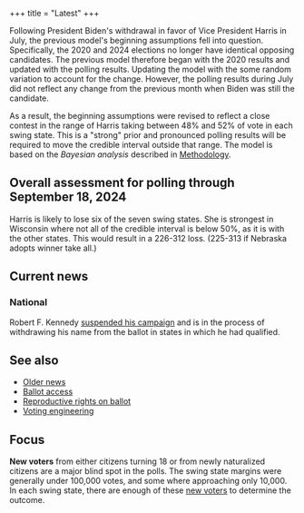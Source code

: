 +++
title = "Latest"
+++

Following President Biden's withdrawal in favor of Vice President Harris in July, the previous model's beginning assumptions fell into question. Specifically, the 2020 and 2024 elections no longer have identical opposing candidates. The previous model therefore began with the 2020 results and updated with the polling results. Updating the model with the  some random variation to account for the change. However, the polling results during July did not reflect any change from the previous month when Biden was still the candidate.

As a result, the beginning assumptions were revised to reflect a close contest in the range of Harris taking between 48% and 52% of vote in each swing state. This is a "strong" prior and pronounced polling results will be required to move the credible interval outside that range. The model is based on the *Bayesian analysis*  described in [Methodology](/method]).

## Overall assessment for polling through September 18, 2024

Harris is likely to lose six of the seven swing states. She is strongest in Wisconsin where not all of the credible interval is below 50%, as it is with the other states. This would result in a 226-312 loss. (225-313 if Nebraska adopts winner take all.)

## Current news

### National

Robert F. Kennedy [suspended his campaign](https://www.kennedy24.com) and is in the process of withdrawing his name from the ballot in states in which he had qualified.

## See also

* [Older news](/oldnews)
* [Ballot access](/ballot)
* [Reproductive rights on ballot](/repo)
* [Voting engineering](/voting)

## Focus

**New voters** from either citizens turning 18 or from newly naturalized citizens are a major blind spot in the polls. The swing state margins were generally under 100,000 votes, and some where approaching only 10,000. In each swing state, there are enough of these [new voters](/newvoters) to determine the outcome.



